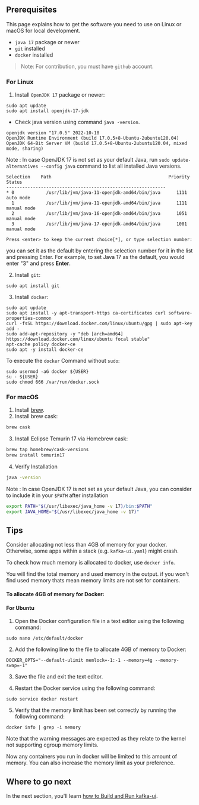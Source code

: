 ## Prerequisites

This page explains how to get the software you need to use on Linux or macOS for local development.

* `java 17` package or newer 
* `git` installed
* `docker` installed

> Note: For contribution, you must have `github` account.

### For Linux

1. Install `OpenJDK 17` package or newer: 

```
sudo apt update
sudo apt install openjdk-17-jdk
```

* Check java version using command `java -version`.

```
openjdk version "17.0.5" 2022-10-18
OpenJDK Runtime Environment (build 17.0.5+8-Ubuntu-2ubuntu120.04)
OpenJDK 64-Bit Server VM (build 17.0.5+8-Ubuntu-2ubuntu120.04, mixed mode, sharing)
```

Note : In case OpenJDK 17 is not set as your default Java, run `sudo update-alternatives --config java` command to list all installed Java versions.

```
Selection    Path                                            Priority   Status
------------------------------------------------------------
* 0            /usr/lib/jvm/java-11-openjdk-amd64/bin/java      1111      auto mode
  1            /usr/lib/jvm/java-11-openjdk-amd64/bin/java      1111      manual mode
  2            /usr/lib/jvm/java-16-openjdk-amd64/bin/java      1051      manual mode
  3            /usr/lib/jvm/java-17-openjdk-amd64/bin/java      1001      manual mode

Press <enter> to keep the current choice[*], or type selection number:
```

you can set it as the default by entering the selection number for it in the list and pressing Enter. For example, to set Java 17 as the default, you would enter "3" and press **Enter**.

2. Install `git`:

```
sudo apt install git
```

3. Install `docker`:

```
sudo apt update
sudo apt install -y apt-transport-https ca-certificates curl software-properties-common
curl -fsSL https://download.docker.com/linux/ubuntu/gpg | sudo apt-key add -
sudo add-apt-repository -y "deb [arch=amd64] https://download.docker.com/linux/ubuntu focal stable"
apt-cache policy docker-ce
sudo apt -y install docker-ce
```

To execute the `docker` Command without `sudo`:

```
sudo usermod -aG docker ${USER}
su - ${USER}
sudo chmod 666 /var/run/docker.sock
```

### For macOS

1. Install [brew](https://brew.sh/).
2. Install brew cask:
```sh
brew cask
```
3. Install Eclipse Temurin 17 via Homebrew cask:
```sh
brew tap homebrew/cask-versions
brew install temurin17
```
4. Verify Installation
```sh
java -version
```
Note : In case OpenJDK 17 is not set as your default Java, you can consider to include it in your `$PATH` after installation
```sh
export PATH="$(/usr/libexec/java_home -v 17)/bin:$PATH"
export JAVA_HOME="$(/usr/libexec/java_home -v 17)"
```

## Tips

Consider allocating not less than 4GB of memory for your docker.
Otherwise, some apps within a stack (e.g. `kafka-ui.yaml`) might crash.

To check how much memory is allocated to docker, use `docker info`.

You will find the total memory and used memory in the output. if you won't find used memory thats mean memory limits are not set for containers.

#### To allocate 4GB of memory for Docker:

#### For Ubuntu

1. Open the Docker configuration file in a text editor using the following command:

```
sudo nano /etc/default/docker
```

2. Add the following line to the file to allocate 4GB of memory to Docker:

```
DOCKER_OPTS="--default-ulimit memlock=-1:-1 --memory=4g --memory-swap=-1"
```

3. Save the file and exit the text editor.

4. Restart the Docker service using the following command:

```
sudo service docker restart
```

5. Verify that the memory limit has been set correctly by running the following command:

```
docker info | grep -i memory
```

Note that the warning messages are expected as they relate to the kernel not supporting cgroup memory limits.

Now any containers you run in docker will be limited to this amount of memory. You can also increase the memory limit as your preference.

## Where to go next

In the next section, you'll learn [how to Build and Run kafka-ui](building.md).
